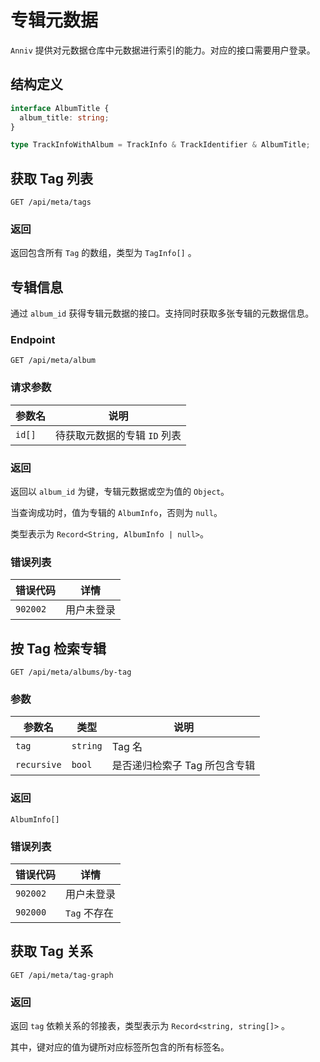 # 专辑元数据

`Anniv` 提供对元数据仓库中元数据进行索引的能力。对应的接口需要用户登录。

## 结构定义

```ts
interface AlbumTitle {
  album_title: string;
}

type TrackInfoWithAlbum = TrackInfo & TrackIdentifier & AlbumTitle;
```

## 获取 Tag 列表

`GET /api/meta/tags`

### 返回

返回包含所有 `Tag` 的数组，类型为 `TagInfo[]` 。

## 专辑信息

通过 `album_id` 获得专辑元数据的接口。支持同时获取多张专辑的元数据信息。

### Endpoint

`GET /api/meta/album`

### 请求参数

| 参数名 | 说明                         |
| ------ | ---------------------------- |
| `id[]` | 待获取元数据的专辑 `ID` 列表 |

### 返回

返回以 `album_id` 为键，专辑元数据或空为值的 `Object`。

当查询成功时，值为专辑的 `AlbumInfo`，否则为 `null`。

类型表示为 `Record<String, AlbumInfo | null>`。

### 错误列表

| 错误代码 | 详情       |
| -------- | ---------- |
| `902002` | 用户未登录 |

## 按 Tag 检索专辑

`GET /api/meta/albums/by-tag`

### 参数

| 参数名      | 类型     | 说明                          |
| ----------- | -------- | ----------------------------- |
| `tag`       | `string` | Tag 名                        |
| `recursive` | `bool`   | 是否递归检索子 Tag 所包含专辑 |

### 返回

`AlbumInfo[]`

### 错误列表

| 错误代码 | 详情         |
| -------- | ------------ |
| `902002` | 用户未登录   |
| `902000` | `Tag` 不存在 |

## 获取 Tag 关系

`GET /api/meta/tag-graph`

### 返回

返回 `tag` 依赖关系的邻接表，类型表示为 `Record<string, string[]>` 。

其中，键对应的值为键所对应标签所包含的所有标签名。
